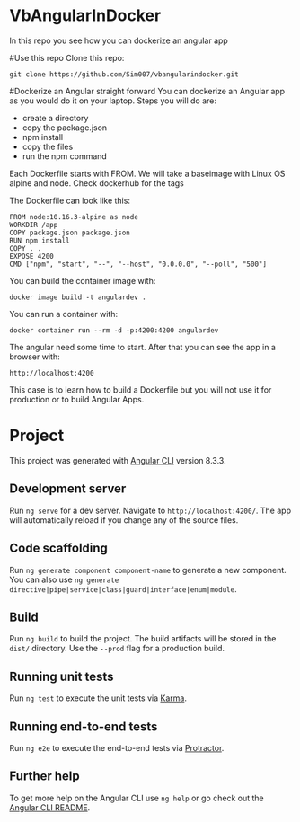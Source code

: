 # VbAngularInDocker
In this repo you see how you can dockerize an angular app 

#Use this repo
Clone this repo:
```
git clone https://github.com/Sim007/vbangularindocker.git
```
#Dockerize an Angular straight forward
You can dockerize an Angular app as you would do it on your laptop.
Steps you will do are:
- create a directory
- copy the package.json
- npm install
- copy the files
- run the npm command

Each Dockerfile starts with FROM. We will take a baseimage with Linux OS alpine and node. Check dockerhub for the tags 

The Dockerfile can look like this:
```
FROM node:10.16.3-alpine as node
WORKDIR /app
COPY package.json package.json
RUN npm install
COPY . .
EXPOSE 4200
CMD ["npm", "start", "--", "--host", "0.0.0.0", "--poll", "500"]
```

You can build the container image with:
```
docker image build -t angulardev .
```

You can run a container with:
```
docker container run --rm -d -p:4200:4200 angulardev
```

The angular need some time to start. After that you can see the app in a browser with:
```
http://localhost:4200
```

This case is to learn how to build a Dockerfile but you will not use it for production or to build Angular Apps.

# Project

This project was generated with [Angular CLI](https://github.com/angular/angular-cli) version 8.3.3.

## Development server

Run `ng serve` for a dev server. Navigate to `http://localhost:4200/`. The app will automatically reload if you change any of the source files.

## Code scaffolding

Run `ng generate component component-name` to generate a new component. You can also use `ng generate directive|pipe|service|class|guard|interface|enum|module`.

## Build

Run `ng build` to build the project. The build artifacts will be stored in the `dist/` directory. Use the `--prod` flag for a production build.

## Running unit tests

Run `ng test` to execute the unit tests via [Karma](https://karma-runner.github.io).

## Running end-to-end tests

Run `ng e2e` to execute the end-to-end tests via [Protractor](http://www.protractortest.org/).

## Further help

To get more help on the Angular CLI use `ng help` or go check out the [Angular CLI README](https://github.com/angular/angular-cli/blob/master/README.md).
